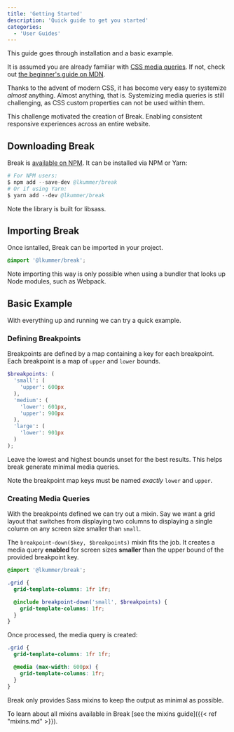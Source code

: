 ```yaml
---
title: 'Getting Started'
description: 'Quick guide to get you started'
categories:
  - 'User Guides'
---
```


This guide goes through installation and a basic example.

It is assumed you are already familiar with
[CSS media queries](https://developer.mozilla.org/en-US/docs/Web/CSS/Media_Queries/Using_media_queries).
If not, check out
[the beginner's guide on MDN](https://developer.mozilla.org/en-US/docs/Learn/CSS/CSS_layout/Media_queries).

Thanks to the advent of modern CSS, it has become very easy to systemize _almost_ anything.
Almost anything, that is.
Systemizing media queries is still challenging, as CSS custom properties can not be used within them.

This challenge motivated the creation of Break.
Enabling consistent responsive experiences across an entire website.

## Downloading Break

Break is [available on NPM](https://www.npmjs.com/package/@lkummer/break).
It can be installed via NPM or Yarn:

```s
# For NPM users:
$ npm add --save-dev @lkummer/break
# Or if using Yarn:
$ yarn add --dev @lkummer/break
```

Note the library is built for libsass.

## Importing Break

Once isntalled, Break can be imported in your project.

```scss
@import '@lkummer/break';
```

Note importing this way is only possible when using a bundler that looks up Node
modules, such as Webpack.

## Basic Example

With everything up and running we can try a quick example.

### Defining Breakpoints

Breakpoints are defined by a map containing a key for each breakpoint.
Each breakpoint is a map of `upper` and `lower` bounds.

```scss
$breakpoints: (
  'small': (
    'upper': 600px
  ),
  'medium': (
    'lower': 601px,
    'upper': 900px
  ),
  'large': (
    'lower': 901px
  )
);
```

Leave the lowest and highest bounds unset for the best results. This helps break
generate minimal media queries.

Note the breakpoint map keys must be named _exactly_ `lower` and `upper`.

### Creating Media Queries

With the breakpoints defined we can try out a mixin.
Say we want a grid layout that switches from displaying two columns to displaying
a single column on any screen size smaller than `small`.

The `breakpoint-down($key, $breakpoints)` mixin fits the job. It creates a media
query **enabled** for screen sizes **smaller** than the upper bound of the provided
breakpoint key.

```scss
@import '@lkummer/break';

.grid {
  grid-template-columns: 1fr 1fr;

  @include breakpoint-down('small', $breakpoints) {
    grid-template-columns: 1fr;
  }
}
```

Once processed, the media query is created:

```scss
.grid {
  grid-template-columns: 1fr 1fr;

  @media (max-width: 600px) {
    grid-template-columns: 1fr;
  }
}
```

Break only provides Sass mixins to keep the output as minimal as possible.

To learn about all mixins available in Break
[see the mixins guide]({{< ref "mixins.md" >}}).
